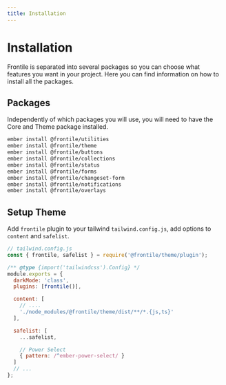 ```yaml
---
title: Installation
---
```


# Installation

Frontile is separated into several packages so you can choose what features you
want in your project. Here you can find information on how to install all the packages.

## Packages

Independently of which packages you will use, you will need to have the Core and Theme
package installed.


```sh
ember install @frontile/utilities
ember install @frontile/theme
ember install @frontile/buttons
ember install @frontile/collections
ember install @frontile/status
ember install @frontile/forms
ember install @frontile/changeset-form
ember install @frontile/notifications
ember install @frontile/overlays
```

## Setup Theme

Add `frontile` plugin to your tailwind `tailwind.config.js`, add options to `content` and `safelist`.

```js
// tailwind.config.js
const { frontile, safelist } = require('@frontile/theme/plugin');

/** @type {import('tailwindcss').Config} */
module.exports = {
  darkMode: 'class',
  plugins: [frontile()],

  content: [
    // ....
    './node_modules/@frontile/theme/dist/**/*.{js,ts}'
  ],

  safelist: [
    ...safelist,

    // Power Select
    { pattern: /^ember-power-select/ }
  ]
  // ...
};

```
